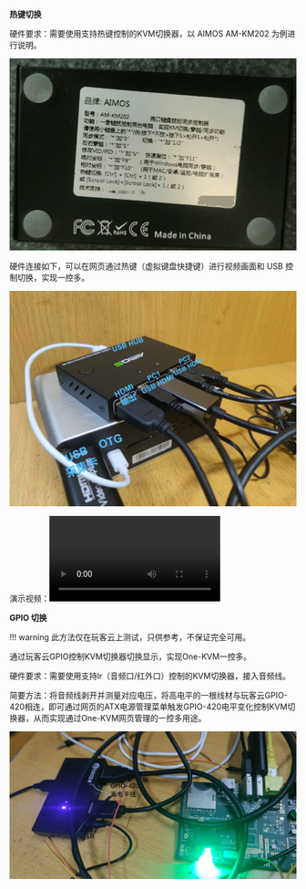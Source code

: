 **热键切换**

硬件要求：需要使用支持热键控制的KVM切换器，以 AIMOS AM-KM202 为例进行说明。

![3d6d01ebc3ded3d9c73ccd7380b645f6](../img/3d6d01ebc3ded3d9c73ccd7380b645f6.png)

硬件连接如下，可以在网页通过热键（虚拟键盘快捷键）进行视频画面和 USB 控制切换，实现一控多。

![ED52F2D5C9CDC83546E937804F893C5C](../img/ED52F2D5C9CDC83546E937804F893C5C.png)

演示视频：![type:video](../video/kvm_x264.mp4)

**GPIO 切换**

!!! warning
    此方法仅在玩客云上测试，只供参考，不保证完全可用。

通过玩客云GPIO控制KVM切换器切换显示，实现One-KVM一控多。

硬件要求：需要使用支持lr（音频口/红外口）控制的KVM切换器，接入音频线。

简要方法：将音频线剥开并测量对应电压，将高电平的一根线材与玩客云GPIO-420相连，即可通过网页的ATX电源管理菜单触发GPIO-420电平变化控制KVM切换器，从而实现通过One-KVM网页管理的一控多用途。

![img](../img/1717947165713-65.png)

